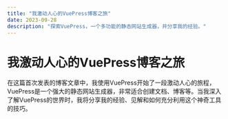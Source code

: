 ```yaml
---
title: "我激动人心的VuePress博客之旅"
date: 2023-09-28
description: "探索VuePress，一个多功能的静态网站生成器，并分享我的经验。"
---
```


# 我激动人心的VuePress博客之旅

在这篇首次发表的博客文章中，我使用VuePress开始了一段激动人心的旅程，VuePress是一个强大的静态网站生成器，非常适合创建文档、博客等。当我深入了解VuePress的世界时，我将分享我的经验、见解和如何充分利用这个神奇工具的技巧。
